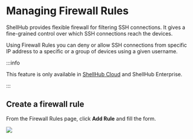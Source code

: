 # Managing Firewall Rules

ShellHub provides flexible firewall for filtering SSH connections.
It gives a fine-grained control over which SSH connections reach the devices.

Using Firewall Rules you can deny or allow SSH connections
from specific IP address to a specific or a group of devices
using a given username.

:::info

This feature is only available in [ShellHub Cloud](https://shellhub.io)
and ShellHub Enterprise.

:::

## Create a firewall rule

From the Firewall Rules page, click **Add Rule** and fill the form.

![](/img/new-firewall-rule.png)
